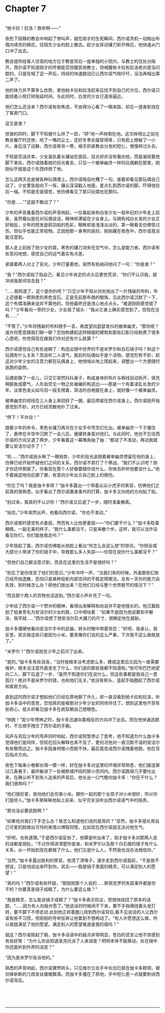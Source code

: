 # Chapter 7

<br>
“帕卡拉！拉洛！救命啊——”

夜色下寂静的教会中响起了惨叫声，就在刚才的生死瞬间，西尔诺灵机一动掏出布偶内填充的棉花，往陌生少女的脸上撒去。趁少女挥动镰刀斩开棉花，他快速从门口冲了出去。

教会提供给客人住宿的地方位于教堂背后一座单独的小院内，与教士的住处分隔开。西尔诺不知道刚才的呼救能否惊醒其他教士，但喊醒帕卡拉和拉洛绝对是没问题的。只是在喊了这一声后，持续的快速跑动已让西尔诺气喘吁吁，没法再喊出第二声了。

他的体力并不算多么优势，害怕帕卡拉和拉洛赶来后找不到自己的方位，西尔诺只能绕着小院打转拖延时间。与此同时，白发的少女已逐渐逼近。

他们怎么还没来？西尔诺有些焦虑，不由得分心看了一眼来路，却见一道身影挡在了客房门口。

这又是谁？

惊骇的同时，脚下不知被什么绊了一跤，“砰”地一声摔倒在地。这次摔得比之前在教会餐厅时还惨，呛了一嘴的尘土，还好冬季衣服穿得厚，只有脸上擦破了一小片。身后没了动静，西尔诺脊背一寒，缩手抓紧教会分发的短匕，慢慢转过头去。

不知是否该庆幸，少女虽执着长镰站在面前，目光却并没有看向他，而是凝视着他脚下某处。西尔诺随着她的目光看去，只见一个被单幽灵一样的玩偶躺在那里。刚刚似乎就是这个东西绊倒了他。

怎么这两天总是被各种玩偶缠上。西尔诺暗自吐槽了一句，接着却看见那玩偶自己动了。少女警告般向下一挥，镰尖深深戳入地面，差点扎到西尔诺的脚，吓得他往后一缩。不知是否是错觉，他仿佛看见了那只玩偶也在颤抖。

“你是……”“这就不敢动了？”

少年的声音叠着西尔诺的声音响起，一位看起来和白发少女一般年纪的少年走上前来，虽然看似是在对玩偶说话，眼神却滞留在少女身上。与拥有纯白长发的少女正好相反，少年的短发是鸦羽般的色彩，眼眸却是浅浅淡淡的，第一眼看去仿佛受过伤，但似乎也能正常视物。正因他那一身黑的装扮，刚刚藏在夜色中，西尔诺竟没能注意到。

那人走上前拍了拍少女的肩，黑色的镰刀消失在空气中。怎么是能力者。西尔诺有些苦闷地想，感觉自己的运气着实有点差。

紧接着两人对上了目光，少年打量着他，突然有些纳闷地问了一句：“你是谁？”

“我？”西尔诺指了指自己，看见少年肯定的点头后更觉荒谬，“你们不认识我，就冲进我房间攻击我？”

“……我知道了，这个是你的吧？”只见少年不知从何处掏出了一片残破的布料，布上还缝着一颗熟悉的黑色宝石，正是先前那布偶的眼珠。见此西尔诺沉默了一下，这个布偶准确来说并不算他的，但他最终还是违心地点点头。“难道刚刚感觉错了吗？”少年看向一旁的少女，少女摇了摇头：“我从它身上确实感觉到了，但现在没有……”

“不管了。”少年将残破的布料随手一丢，再度望向瑟瑟发抖的被单幽灵，“那你呢？或许你愿意跟我们聊一聊？恐怕构建起这样精细的建筑和那些幻影已经耗费了很多心思吧，你觉得现在跟我们作对还有什么胜算？”

西尔诺感觉自己有些迷糊了：构造出镜中世界的不是米罗尔和白石镜子吗？和这个玩偶有什么关系？而且听二人语气，面前的玩偶似乎是个活物。感觉形势不妙，趁这对少年少女的注意力都在玩偶身上，他悄悄从地上爬起来，调整出一个方便随时逃跑的姿势。

玩偶安静了一会儿，只见它突然抖抖身子，构成身体的布片与棉线自动拆开，填充棉膨胀成雾气，人形由空无一物之处被编织构造出——那是一个有着凌乱长发的少年，淡青色发尖如鸟羽一般支楞着，简洁的白袍披在身上，就好像一个被单幽灵。

被单幽灵的视线在三人身上来回转了一圈，最后停留在西尔诺身上。西尔诺刚开始感觉到不妙，对方已经灵敏地扑了过来。

“停下！不许动！”

随着少年的命令，黑色长镰刀再次在少女手中凭空幻化出。被单幽灵一下子僵住了，悬停在半空中沉默了一会儿后，缓缓转身面对他们。与此同时，他也不忘往西尔诺的方向又退了两步，少年看着这一幕嘴角抽了抽：“都说了不准动，再动我就要让安洁尔动手了！”

“呃……”西尔诺抬头瞅了一眼局势，少年的目光追随着被单幽灵停留在他的身上，仿佛已经开始怀疑他们之间的关系，西尔诺不禁打了个寒战，“我们不认识吧？刚才你还绊倒我了。你看现在那个人好像要跟你说什么，你快去听听他要说什么。”他不着痕迹地向后挪了挪，有意向少年出示自己脸上的擦伤。

“你忘了吗？我是伽卡多呀？”伽卡多露出一个带着尖尖小虎牙的笑容，仿佛他们之前真的很熟悉。似乎看出了西尔诺置身事外的打算，伽卡多又向他的方向贴了贴。

“别过来，我真的不认识你！”西尔诺又后退了一步，随时准备撤离。

“站住。”少年突然出声，他看向西尔诺，“你也不准动。”

西尔诺顿时感觉有点委屈，然而有人比他更委屈——“你们要干什么？”伽卡多眨着眼睛，一副无辜的样子，“我什么事都没干，只是来散个步。这样，我可以当作没看见你们，你们能放我走吗？”

少年挑起了眉，西尔诺仿佛能从他脸上看出“你怎么会这么想”的惊诧。“你把全城大部分人带进了你的镜子中，导致那么多人失踪——你现在说你什么事都没干？”

“但他们自己都没意识到，而且在这里的生活不是很好吗？”

“别忘了是你改变了他们的意识。”少年冷哼一声，“当我们来的时候，外面那些幻影已经开始逸散，恐怕只是某种投影内部空间的不稳定障眼法。总有一天你的能力会失效，到时候怎么办？把他们放出来？在他们已经与整个世界脱节的情况下？”

“而且那个商人的货物也没送到。”西尔诺小声补充了一句。

少年给了西尔诺一个赞许的眼神，看得出来解释和劝说并不是他擅长的。他沉着脸拍了拍身旁名为安洁尔的少女的肩，口中嘀咕着：“如果不是因为他说要和平解决，我早就……”西尔诺想了想安洁尔巨大镰刀的尺寸，很确定他在威胁。

伽卡多僵硬地看向安洁尔手中的武器，转头时眼中带着惊恐：“好吧，我承认，我反思，其实做这些只是因为小米。要真像你们说的这么严重，下次我不这么做就是了。”

“米罗尔？”西尔诺抢在少年之前问了出来。

“是的。”伽卡多有些沮丧，“当时我根本没考虑那么多，建成这里后又因为一直需要维护，根本没注意外面发生了什么，你们说的那些我都不知道啦。”他可怜巴巴地望向二人，脚下后退了一步，“虽然不知道你们在说什么，但这些事都是我自己一意孤行！绝对不是米罗尔的错，也和他们无关。”他没有转头，竖起手指圈起了西尔诺和客房方向。

直到这时西尔诺才想起他们已经在原地聊了许久，却一直没看到帕卡拉和拉洛，听伽卡多话中的意思，恐怕真的是被那对少年少女的同伴绊住了。想到这里他不禁有些担心，低头却看见伽卡多在疯狂朝自己使眼色。

“快跑！”趁少年愣神之时，伽卡多迅速向着相反的方向冲了出去。而在他快速逃跑时，不忘顺手拽住了西尔诺的手腕。

风声与背后少年的骂声同时响起，西尔诺短暂停止了思考，他不知道为什么伽卡多觉得他们是同伴，但现在回头解释也来不及了，更何况他对一直沉默不语的安洁尔有些敬而远之。伽卡多因身材矮小而跑不快，最后竟变成西尔诺拽着他跑，他在背后指点方向。

夜色下每条小巷都长得一模一样，好在伽卡多对这里的环境非常熟悉，他们接连窜过几条巷子，最终躲进了一处被断墙环绕的狭小空间内。西尔诺跑得几乎要吐出来，在确认听不到有人追来的声音后，他长出一口气瞪向伽卡多：“你在干什么？我们很熟吗？”

“他们很厉害，我怕他们会伤害小米。跟你一起的那个女孩子对小米很好，所以你们是好人。”伽卡多笑眯眯地贴上前来，似乎完全没听出西尔诺语气中的指责。

“那也没必要逃跑啊？”

“如果他对我们下手怎么办？我怎么知道他们说的是真的？”显然，伽卡多擅长用自己可爱的脸做出可怜的表情以博取同情，比如现在西尔诺就无法对他生气。

“好吧，也有道理。”于是西尔诺妥协了，他算是听出来了，刚才伽卡多对那两人说的话都是胡扯，“不过你得讲清楚你是谁，和米罗尔以及那个白石做的镜子有什么关系，从一开始到现在都做了什么，他们又是什么人，不然我也没办法相信你。”

“当然。”伽卡多露出胜利的笑容，他清了清嗓子，漫步走到西尔诺面前，“不是我不想说，只是怕说出来吓到你。其实——我是镜子里面的精灵，可以满足别人的愿望！”

“真的吗？”西尔诺有些怀疑，“那刚刚那个人说的……斯佩克罗的失踪事件都是你干的？你要真是镜子成精了，为什么要这么做？”

“我是精灵，怎么能说镜子成精了？”伽卡多表示抗议，但很快绕回了原本的话题，“……因为有人向我许愿了。”他说话的时候闲不下来，要不手指缠绕着头发打转，要不脚下不停走动.此刻他正转着圈儿绕到西尔诺背后,看不见说话的人让西尔诺有些不习惯，但刚刚的夺命狂奔让他累到不想再动了。“有人许愿想这么做，所以我就满足了他的愿望。满足别人的愿望难道是我的错吗？”

就这？西尔诺挑起了眉，伽卡多话语中的疑点非常明显，苍白的谎言让他不禁感到有些好笑：“为什么你会知道圣克托派了人来调查？明明本体不能移动，处在镜中你还能听到外界的消息？”

“因为是米罗尔告诉他的。”

熟悉的声音响起，西尔诺骤然转头，只见维尔兰丝手中长剑已抵在伽卡多脖颈，被剑锋斩断的几绺发丝缓缓飘落。而伽卡多僵在了原地，手中短匕差一点就要刺进西尔诺背后。

<br>
<br>
<br>

---
